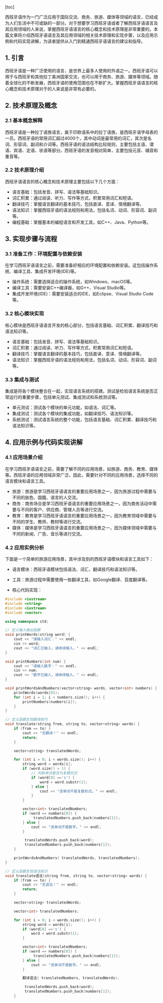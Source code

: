 
[toc]                    
                
                
西班牙语作为一门广泛应用于国际交流、商务、旅游、媒体等领域的语言，已经成为人们生活中不可或缺的一部分。对于想要学习西班牙语或者了解西班牙语语言及其应用领域的人来说，掌握西班牙语语言的核心概念和技术原理是非常重要的。本篇文章将介绍西班牙语语言及其应用领域的相关技术原理和实现步骤，以及应用示例和代码实现讲解，为读者提供从入门到精通西班牙语语言的建议和指导。

## 1. 引言

西班牙语是一种广泛使用的语言，是世界上最多人使用的外语之一。西班牙语可以用于与西班牙和其他拉丁美洲国家交流，也可以用于商务、旅游、媒体等领域。随着全球化的不断发展，西班牙语的使用范围也在不断扩大。掌握西班牙语语言的核心概念和技术原理对于的人来说是非常有必要的。

## 2. 技术原理及概念

### 2.1 基本概念解释

西班牙语是一种拉丁语族语言，属于印欧语系中的拉丁语族，是西班牙语字母表的一员。西班牙语的常用词汇超过4000个，其中动词是最常用的词汇，其次是名词、形容词、副词和介词等。西班牙语的语法结构比较规则，主要包括主语、谓语、宾语、定语、状语等部分。西班牙语的发音相对简单，主要包括元音、辅音和重音等。

### 2.2 技术原理介绍

西班牙语语言的核心概念和技术原理主要包括以下几个方面：

- 语言基础：包括发音、拼写、语法等基础知识。
- 词汇积累：通过阅读、听力、写作等方式，积累常用词汇和短语。
- 翻译技巧：掌握语言翻译的基本技巧，包括直译、意译、情境翻译等。
- 语法知识：掌握西班牙语的语法规则和用法，包括名词、动词、形容词、副词等。
- 编程基础：掌握基本的编程语言和开发工具，如C++、Java、Python等。

## 3. 实现步骤与流程

### 3.1 准备工作：环境配置与依赖安装

在学习西班牙语语言之前，需要准备好相应的环境配置和依赖安装。这包括操作系统、编译工具、集成开发环境(IDE)等。

- 操作系统：需要选择适合的操作系统，如Windows、macOS等。
- 编译工具：需要安装C++编译器，如G++、Visual Studio等。
- 集成开发环境(IDE)：需要安装适合的IDE，如Eclipse、Visual Studio Code等。

### 3.2 核心模块实现

核心模块是西班牙语语言开发的核心部分，包括语言基础、词汇积累、翻译技巧和语法知识等。

- 语言基础：包括发音、拼写、语法等基础知识。
- 词汇积累：通过阅读、听力、写作等方式，积累常用词汇和短语。
- 翻译技巧：掌握语言翻译的基本技巧，包括直译、意译、情境翻译等。
- 语法知识：掌握西班牙语的语法规则和用法，包括名词、动词、形容词、副词等。

### 3.3 集成与测试

集成是将各个模块整合在一起，实现语言系统的搭建。测试是检验语言系统是否正常运行的重要步骤，包括单元测试、集成测试和系统测试等。

- 单元测试：测试各个模块的单元功能，如语法、词汇等。
- 集成测试：测试各个模块的集成功能，如翻译技巧、语法知识等。
- 系统测试：测试语言系统的整个功能，包括语言基础、词汇积累、翻译技巧和语法知识等。

## 4. 应用示例与代码实现讲解

### 4.1 应用场景介绍

在学习西班牙语语言之前，需要了解不同的应用场景，如旅游、商务、教育、媒体等。西班牙语的应用领域非常广泛，因此，需要针对不同的应用场景，选择不同的语言模块和语言工具。

- 旅游：旅游是学习西班牙语语言的重要应用场景之一，因为旅游过程中需要与不同的肤色、国籍、语言的人交流。
- 商务：商务场合是学习西班牙语语言的重要应用场景之一，因为商务活动中需要与不同的客户、供应商、管理人员等进行交流。
- 教育：教育是学习西班牙语语言的重要应用场景之一，因为教育领域中需要与不同的学生、教师、教材等进行交流。
- 媒体：媒体是学习西班牙语语言的重要应用场景之一，因为媒体领域中需要与不同的新闻、广告、音乐等进行交流。

### 4.2 应用实例分析

下面是一个简单的旅游应用场景，其中涉及到的西班牙语模块和语言工具如下：

- 语言模块：西班牙语模块包括语法、词汇、翻译技巧和语法知识等。
- 工具：旅游过程中需要使用一些翻译工具，如Google翻译、百度翻译等。

- 核心代码实现：
```c++
#include <iostream>
#include <string>
#include <iostream>
#include <vector>

using namespace std;

// 定义输入输出函数
void printWords(string word) {
    cout << "请输入词汇：" << endl;
    cin >> word;
    cout << "词汇已输入，请继续输入。" << endl;
}

void printNumbers(int num) {
    cout << "请输入数字：" << endl;
    cin >> num;
    cout << "数字已输入，请继续输入。" << endl;
}

void printWordsAndNumbers(vector<string> words, vector<int> numbers) {
    printWords(words[0]);
    for (int i = 1; i < numbers.size(); i++) {
        printNumbers(numbers[i]);
    }
}

// 定义函数实现翻译技巧
void translate(string from, string to, vector<string> words) {
    if (from == to) {
        cout << "无翻译！" << endl;
        return;
    }

    vector<string> translatedWords;

    for (int i = 0; i < words.size(); i++) {
        string word = words[i];
        if (word.size() > 1) {
            // 判断单词是否为复数形式
            if (word[0] =='s') {
                word = word.substr(1);
            } else {
                cout << "该单词不是复数形式。" << endl;
            }
        }

        vector<int> translatedNumbers;
        if (word == numbers[0]) {
             translatedNumbers.push_back(numbers[1]);
        } else {
            cout << "该单词不是数字。" << endl;
        }

         translatedWords.push_back(word);
         translatedNumbers.push_back(numbers[1]);
    }

    printWordsAndNumbers( translatedWords, translatedNumbers);
}

// 定义函数实现语法知识
void translate语法(string from, string to, vector<string> words) {
    if (from == to) {
        cout << "无语法！" << endl;
        return;
    }

    vector<string> translatedWords;

    vector<int> translatedNumbers;

    for (int i = 0; i < words.size(); i++) {
        string word = words[i];
        if (word[0] =='s') {
            word = word.substr(1);
        }

        vector<int> translatedNumbers;
        if (word == numbers[0]) {
             translatedNumbers.push_back(numbers[1]);
        } else {
            cout << "该单词不是数字。" << endl;
        }

        翻译语法( translatedNumbers, translatedWords);

         translatedWords.push_back(word);
         translatedNumbers.push_back(numbers[1]);
    }

